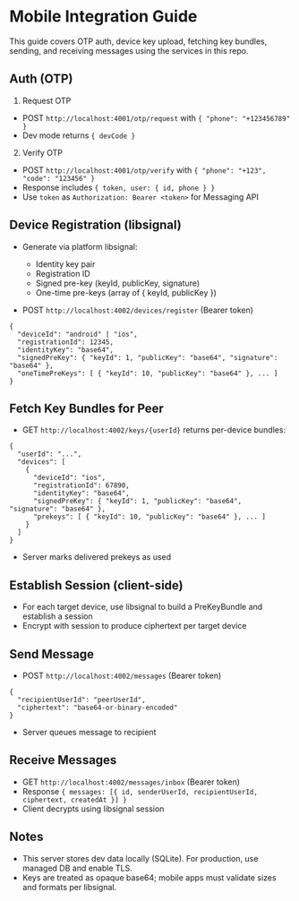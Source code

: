 # Mobile Integration Guide

This guide covers OTP auth, device key upload, fetching key bundles, sending, and receiving messages using the services in this repo.

## Auth (OTP)

1) Request OTP
- POST `http://localhost:4001/otp/request` with `{ "phone": "+123456789" }`
- Dev mode returns `{ devCode }`

2) Verify OTP
- POST `http://localhost:4001/otp/verify` with `{ "phone": "+123", "code": "123456" }`
- Response includes `{ token, user: { id, phone } }`
- Use `token` as `Authorization: Bearer <token>` for Messaging API

## Device Registration (libsignal)

- Generate via platform libsignal:
  - Identity key pair
  - Registration ID
  - Signed pre-key (keyId, publicKey, signature)
  - One-time pre-keys (array of { keyId, publicKey })

- POST `http://localhost:4002/devices/register` (Bearer token)
```
{
  "deviceId": "android" | "ios",
  "registrationId": 12345,
  "identityKey": "base64",
  "signedPreKey": { "keyId": 1, "publicKey": "base64", "signature": "base64" },
  "oneTimePreKeys": [ { "keyId": 10, "publicKey": "base64" }, ... ]
}
```

## Fetch Key Bundles for Peer

- GET `http://localhost:4002/keys/{userId}` returns per-device bundles:
```
{
  "userId": "...",
  "devices": [
    {
      "deviceId": "ios",
      "registrationId": 67890,
      "identityKey": "base64",
      "signedPreKey": { "keyId": 1, "publicKey": "base64", "signature": "base64" },
      "prekeys": [ { "keyId": 10, "publicKey": "base64" }, ... ]
    }
  ]
}
```
- Server marks delivered prekeys as used

## Establish Session (client-side)

- For each target device, use libsignal to build a PreKeyBundle and establish a session
- Encrypt with session to produce ciphertext per target device

## Send Message

- POST `http://localhost:4002/messages` (Bearer token)
```
{
  "recipientUserId": "peerUserId",
  "ciphertext": "base64-or-binary-encoded"
}
```
- Server queues message to recipient

## Receive Messages

- GET `http://localhost:4002/messages/inbox` (Bearer token)
- Response `{ messages: [{ id, senderUserId, recipientUserId, ciphertext, createdAt }] }`
- Client decrypts using libsignal session

## Notes

- This server stores dev data locally (SQLite). For production, use managed DB and enable TLS.
- Keys are treated as opaque base64; mobile apps must validate sizes and formats per libsignal.